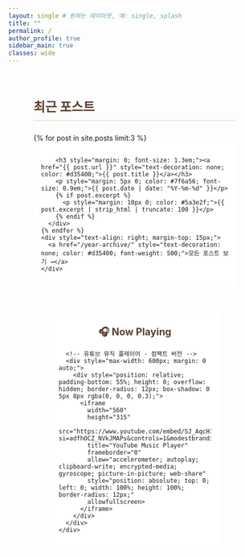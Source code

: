 ```yaml
---
layout: single # 원하는 레이아웃, 예: single, splash 
title: ""
permalink: /
author_profile: true
sidebar_main: true
classes: wide
---
```


<!-- 전체 컨테이너 시작 - 모든 섹션을 감싸는 컨테이너 -->
<div style="max-width: 1100px; margin: 0 auto; padding: 20px;">

  <!-- 개발자 에티켓 섹션 - 웜톤 배경색 변경 -->
  <!-- <div style="background: linear-gradient(135deg, #fff9f0, #ffefd5); padding: 30px; border-radius: 12px; margin-bottom: 30px; box-shadow: 0 3px 10px rgba(0,0,0,0.08);">
    <h2 style="margin-top: 0; margin-bottom: 25px; color: #5a3e2f; font-size: 1.8em; border-bottom: 2px solid rgba(230, 126, 34, 0.2); padding-bottom: 10px;"> 개발자의 에티켓 </h2>
    <div style="display: flex; flex-direction: column; gap: 12px;">
      <div style="background: rgba(255, 255, 255, 0.7); padding: 15px; border-radius: 8px; display: flex; align-items: center; backdrop-filter: blur(5px);">
        <span style="font-size: 1.5em; margin-right: 15px; color: #e67e22;">🤔</span>
        <p style="margin: 0; color: #5a3e2f; font-size: 1em;"><strong>1.</strong> 별거 아닌 거에 "어?" 금지</p>
      </div>
      <div style="background: rgba(255, 255, 255, 0.7); padding: 15px; border-radius: 8px; display: flex; align-items: center; backdrop-filter: blur(5px);">
        <span style="font-size: 1.5em; margin-right: 15px; color: #e67e22;">👥</span>
        <p style="margin: 0; color: #5a3e2f; font-size: 1em;"><strong>2.</strong> 한 사람 뒤에 세 명 이상 서있기 금지</p>
      </div>
      <div style="background: rgba(255, 255, 255, 0.7); padding: 15px; border-radius: 8px; display: flex; align-items: center; backdrop-filter: blur(5px);">
        <span style="font-size: 1.5em; margin-right: 15px; color: #e67e22;">🤫</span>
        <p style="margin: 0; color: #5a3e2f; font-size: 1em;"><strong>3.</strong> 모니터 쳐다보며 웅성웅성 금지</p>
      </div>
    </div>
  </div> -->

  <!-- 최근 포스트 섹션 - 배경 디자인 제거 -->
  <div style="padding: 30px; border-radius: 12px; margin-bottom: 30px;">
    <h2 style="margin-top: 0; margin-bottom: 25px; color: #5a3e2f; font-size: 1.8em; border-bottom: 2px solid rgba(230, 126, 34, 0.2); padding-bottom: 10px;">최근 포스트</h2>
    {% for post in site.posts limit:3 %}
            <div style="margin-bottom: 20px; padding: 15px; background: rgba(255, 255, 255, 1); border-radius: 8px; backdrop-filter: blur(5px);">

        <h3 style="margin: 0; font-size: 1.3em;"><a href="{{ post.url }}" style="text-decoration: none; color: #d35400;">{{ post.title }}</a></h3>
        <p style="margin: 5px 0; color: #7f6a56; font-size: 0.9em;">{{ post.date | date: "%Y-%m-%d" }}</p>
        {% if post.excerpt %}
          <p style="margin: 10px 0; color: #5a3e2f;">{{ post.excerpt | strip_html | truncate: 100 }}</p>
        {% endif %}
      </div>
    {% endfor %}
    <div style="text-align: right; margin-top: 15px;">
      <a href="/year-archive/" style="text-decoration: none; color: #d35400; font-weight: 500;">모든 포스트 보기 →</a>
    </div>
  </div>

  <!-- 주요 카테고리 섹션 - 웜톤 배경색 변경 -->
  <!-- <div style="background: linear-gradient(135deg, #fff0e6, #ffe0cc); padding: 30px; border-radius: 12px; margin-bottom: 30px; box-shadow: 0 3px 10px rgba(0,0,0,0.08);">
    <h2 style="margin-top: 0; margin-bottom: 25px; color: #5a3e2f; font-size: 1.8em; border-bottom: 2px solid rgba(230, 126, 34, 0.2); padding-bottom: 10px;">주요 카테고리</h2>
    <div style="display: grid; grid-template-columns: repeat(auto-fit, minmax(250px, 1fr)); gap: 20px;">
      <div style="text-align: center; padding: 25px; border-radius: 8px; background: rgba(255, 255, 255, 0.7); backdrop-filter: blur(5px); transition: transform 0.3s ease, box-shadow 0.3s ease;" onmouseover="this.style.transform='translateY(-5px)';this.style.boxShadow='0 8px 15px rgba(0,0,0,0.1)';" onmouseout="this.style.transform='translateY(0)';this.style.boxShadow='none';">
        <span style="font-size: 2.5em; margin-bottom: 15px; display: block; color: #e67e22;">🎮</span>
        <h3 style="font-size: 1.4em; margin: 10px 0; color: #5a3e2f;">게임 개발</h3>
        <a href="/categories/game" class="btn" style="display: inline-block; padding: 8px 25px; margin-top: 15px; border-radius: 25px; background-color: #e67e22; color: white; text-decoration: none; font-weight: 500; transition: background-color 0.3s ease;">더보기</a>
      </div>
      
      <div style="text-align: center; padding: 25px; border-radius: 8px; background: rgba(255, 255, 255, 0.7); backdrop-filter: blur(5px); transition: transform 0.3s ease, box-shadow 0.3s ease;" onmouseover="this.style.transform='translateY(-5px)';this.style.boxShadow='0 8px 15px rgba(0,0,0,0.1)';" onmouseout="this.style.transform='translateY(0)';this.style.boxShadow='none';">
        <span style="font-size: 2.5em; margin-bottom: 15px; display: block; color: #e67e22;">💻</span>
        <h3 style="font-size: 1.4em; margin: 10px 0; color: #5a3e2f;">웹 개발</h3>
        <a href="/categories/web" class="btn" style="display: inline-block; padding: 8px 25px; margin-top: 15px; border-radius: 25px; background-color: #e67e22; color: white; text-decoration: none; font-weight: 500; transition: background-color 0.3s ease;">더보기</a>
      </div>
      
      <div style="text-align: center; padding: 25px; border-radius: 8px; background: rgba(255, 255, 255, 0.7); backdrop-filter: blur(5px); transition: transform 0.3s ease, box-shadow 0.3s ease;" onmouseover="this.style.transform='translateY(-5px)';this.style.boxShadow='0 8px 15px rgba(0,0,0,0.1)';" onmouseout="this.style.transform='translateY(0)';this.style.boxShadow='none';">
        <span style="font-size: 2.5em; margin-bottom: 15px; display: block; color: #e67e22;">🔍</span>
        <h3 style="font-size: 1.4em; margin: 10px 0; color: #5a3e2f;">기타</h3>
        <a href="/categories/etc" class="btn" style="display: inline-block; padding: 8px 25px; margin-top: 15px; border-radius: 25px; background-color: #e67e22; color: white; text-decoration: none; font-weight: 500; transition: background-color 0.3s ease;">더보기</a>
      </div>
    </div>
  </div> -->

  <!-- 음악 플레이어 섹션 - 배경 디자인 제거 -->
  <div style="padding: 30px; border-radius: 12px; margin-bottom: 30px;">
    <div style="background: rgba(255, 255, 255, 0.7); padding: 20px; border-radius: 8px; backdrop-filter: blur(5px);">
      <div style="margin-bottom: 15px; text-align: center; color: #5a3e2f;">
        <h3 style="margin: 5px 0; font-size: 1.4em;">🎧 Now Playing</h3>
      </div>

      <!-- 유튜브 뮤직 플레이어 - 컴팩트 버전 -->
      <div style="max-width: 600px; margin: 0 auto;">
        <div style="position: relative; padding-bottom: 55%; height: 0; overflow: hidden; border-radius: 12px; box-shadow: 0 5px 8px rgba(0, 0, 0, 0.3);">
          <iframe 
            width="560" 
            height="315" 
            src="https://www.youtube.com/embed/SJ_AqcH1OUQ?si=adfhOCZ_NVkJMAPs&controls=1&modestbranding=1&rel=0" 
            title="YouTube Music Player" 
            frameborder="0" 
            allow="accelerometer; autoplay; clipboard-write; encrypted-media; gyroscope; picture-in-picture; web-share" 
            style="position: absolute; top: 0; left: 0; width: 100%; height: 100%; border-radius: 12px;"
            allowfullscreen>
          </iframe>
        </div>
      </div>
    </div>
  </div>

</div><!-- 전체 컨테이너 끝 -->

  

​ 

